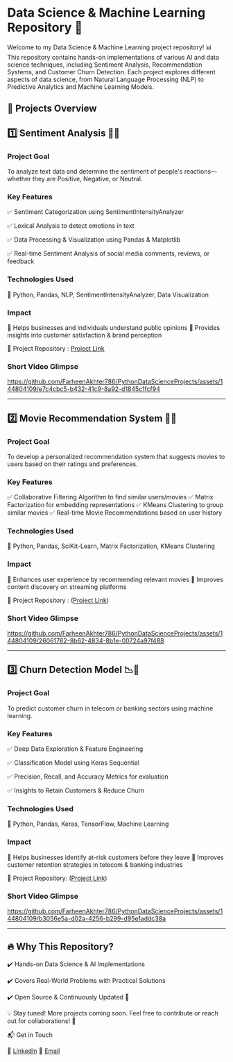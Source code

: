 # Data Science & Machine Learning Repository 🚀

Welcome to my Data Science & Machine Learning project repository! 📊 This repository contains hands-on implementations of various AI and data science techniques, including Sentiment Analysis, Recommendation Systems, and Customer Churn Detection. Each project explores different aspects of data science, from Natural Language Processing (NLP) to Predictive Analytics and Machine Learning Models.

## 📌 Projects Overview

## 1️⃣ Sentiment Analysis 📝💡

### Project Goal

To analyze text data and determine the sentiment of people's reactions—whether they are Positive, Negative, or Neutral.

### Key Features

✅ Sentiment Categorization using SentimentIntensityAnalyzer

✅ Lexical Analysis to detect emotions in text

✅ Data Processing & Visualization using Pandas & Matplotlib

✅ Real-time Sentiment Analysis of social media comments, reviews, or feedback

### Technologies Used

🔹 Python, Pandas, NLP, SentimentIntensityAnalyzer, Data Visualization

### Impact

🎯 Helps businesses and individuals understand public opinions
🎯 Provides insights into customer satisfaction & brand perception

🔗 Project Repository : [Project Link](https://github.com/farheen-akhter-23/DataScience-MachineLearning/tree/main/Sentimental-Analysis)

### Short Video Glimpse 

https://github.com/FarheenAkhter786/PythonDataScienceProjects/assets/144804109/e7c4cbc5-b432-41c9-8a92-d1845c1fcf94

----

## 2️⃣ Movie Recommendation System 🎥🍿

### Project Goal

To develop a personalized recommendation system that suggests movies to users based on their ratings and preferences.

### Key Features

✅ Collaborative Filtering Algorithm to find similar users/movies
✅ Matrix Factorization for embedding representations
✅ KMeans Clustering to group similar movies
✅ Real-time Movie Recommendations based on user history

### Technologies Used

🔹 Python, Pandas, SciKit-Learn, Matrix Factorization, KMeans Clustering

### Impact

🎯 Enhances user experience by recommending relevant movies
🎯 Improves content discovery on streaming platforms

🔗 Project Repository : ([Project Link](https://github.com/farheen-akhter-23/DataScience-MachineLearning/tree/main/Movie-RecommendationSystem))

### Short Video Glimpse 

https://github.com/FarheenAkhter786/PythonDataScienceProjects/assets/144804109/26061762-8b62-4834-8b1e-00724a97f488

---

## 3️⃣ Churn Detection Model 📉📡

### Project Goal

To predict customer churn in telecom or banking sectors using machine learning.

### Key Features

✅ Deep Data Exploration & Feature Engineering

✅ Classification Model using Keras Sequential

✅ Precision, Recall, and Accuracy Metrics for evaluation

✅ Insights to Retain Customers & Reduce Churn

### Technologies Used

🔹 Python, Pandas, Keras, TensorFlow, Machine Learning

### Impact

🎯 Helps businesses identify at-risk customers before they leave
🎯 Improves customer retention strategies in telecom & banking industries

🔗 Project Repository: ([Project Link](https://github.com/farheen-akhter-23/DataScience-MachineLearning/tree/main/Churn-Detection-Model))

### Short Video Glimpse 

https://github.com/FarheenAkhter786/PythonDataScienceProjects/assets/144804109/b3056e5a-d02a-4256-b299-d95e1addc38a

---
## 🔥 Why This Repository?

✔️ Hands-on Data Science & AI Implementations

✔️ Covers Real-World Problems with Practical Solutions

✔️ Open Source & Continuously Updated 🚀

💡 Stay tuned! More projects coming soon. Feel free to contribute or reach out for collaborations! 🤝

📬 Get in Touch

💼 [LinkedIn](https://www.linkedin.com/in/farheen-akhter-153a0b156/)
📧 [Email](feenu.akhter@gmail.com)




